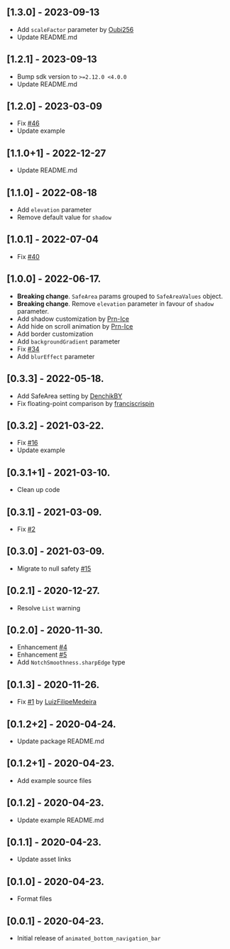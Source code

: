 ## [1.3.0] - 2023-09-13
* Add `scaleFactor` parameter by [Oubi256](https://github.com/Oubi256) 
* Update README.md

## [1.2.1] - 2023-09-13
* Bump sdk version to `>=2.12.0 <4.0.0`
* Update README.md

## [1.2.0] - 2023-03-09
* Fix [#46](https://github.com/LanarsInc/animated-bottom-navigation-bar-flutter/issues/46)
* Update example

## [1.1.0+1] - 2022-12-27
* Update README.md

## [1.1.0] - 2022-08-18
* Add `elevation` parameter
* Remove default value for `shadow`

## [1.0.1] - 2022-07-04
* Fix [#40](https://github.com/vizhan-lanars/animated-bottom-navigation-bar-flutter/issues/40)

## [1.0.0] - 2022-06-17.
* **Breaking change**. `SafeArea` params grouped to `SafeAreaValues` object.
* **Breaking change**. Remove `elevation` parameter in favour of `shadow` parameter.
* Add shadow customization by [Prn-Ice](https://github.com/Prn-Ice)
* Add hide on scroll animation by [Prn-Ice](https://github.com/Prn-Ice)
* Add border customization
* Add `backgroundGradient` parameter
* Fix [#34](https://github.com/vizhan-lanars/animated-bottom-navigation-bar-flutter/issues/34)
* Add `blurEffect` parameter

## [0.3.3] - 2022-05-18.
* Add SafeArea setting by [DenchikBY](https://github.com/DenchikBY)
* Fix floating-point comparison by [franciscrispin](https://github.com/franciscrispin)

## [0.3.2] - 2021-03-22.
* Fix [#16](https://github.com/LanarsInc/animated-bottom-navigation-bar-flutter/issues/16)
* Update example

## [0.3.1+1] - 2021-03-10.
* Clean up code

## [0.3.1] - 2021-03-09.
* Fix [#2](https://github.com/LanarsInc/animated-bottom-navigation-bar-flutter/issues/2)

## [0.3.0] - 2021-03-09.
* Migrate to null safety [#15](https://github.com/LanarsInc/animated-bottom-navigation-bar-flutter/issues/15)

## [0.2.1] - 2020-12-27.
* Resolve `List` warning

## [0.2.0] - 2020-11-30.

* Enhancement [#4](https://github.com/LanarsInc/animated-bottom-navigation-bar-flutter/issues/4)
* Enhancement [#5](https://github.com/LanarsInc/animated-bottom-navigation-bar-flutter/issues/5)
* Add `NotchSmoothness.sharpEdge` type

## [0.1.3] - 2020-11-26.

* Fix [#1](https://github.com/LanarsInc/animated-bottom-navigation-bar-flutter/issues/1) by [LuizFilipeMedeira](https://github.com/LuizFilipeMedeira)

## [0.1.2+2] - 2020-04-24.

* Update package README.md

## [0.1.2+1] - 2020-04-23.

* Add example source files

## [0.1.2] - 2020-04-23.

* Update example README.md

## [0.1.1] - 2020-04-23.

* Update asset links

## [0.1.0] - 2020-04-23.

* Format files

## [0.0.1] - 2020-04-23.

* Initial release of `animated_bottom_navigation_bar`